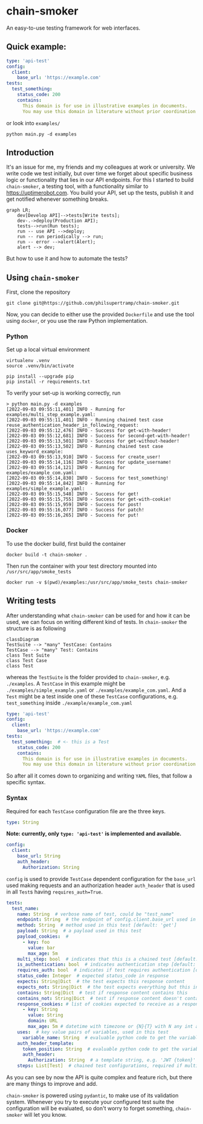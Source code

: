 # chain-smoker
An easy-to-use testing framework for web interfaces.

## Quick example:
```yaml
type: 'api-test'
config:
  client:
    base_url: 'https://example.com'
tests:
  test_something:
    status_code: 200
    contains:
      This domain is for use in illustrative examples in documents.
      You may use this domain in literature without prior coordination or asking for permission.
```
or look into `examples/`
```shell
python main.py -d examples
```

## Introduction
It's an issue for me, my friends and my colleagues at work or university.
We write code we test initially, but over time we forget about specific business logic
or functionality that lies in our API endpoints.
For this I started to build `chain-smoker`, a testing tool, with a functionality similar to https://uptimerobot.com.
You build your API, set up the tests, publish it and get notified whenever something breaks.
```mermaid
graph LR;
    dev[Develop API]-->tests[Write tests];
    dev-.->deploy(Production API);
    tests-->run(Run tests);
    run -- use API -->deploy;
    run -- run periodically --> run;
    run -- error -->alert(Alert);
    alert --> dev;
```
But how to use it and how to automate the tests?

## Using `chain-smoker`

First, clone the repository
```shell
git clone git@https://github.com/philsupertramp/chain-smoker.git
```
Now, you can decide to either use the provided `Dockerfile` and use the tool using `docker`, or you use the raw Python implementation.

### Python
Set up a local virtual environment
```shell
virtualenv .venv
source .venv/bin/activate

pip install --upgrade pip
pip install -r requirements.txt
```
To verify your set-up is working correctly, run
```shell
> python main.py -d examples
[2022-09-03 09:55:11,401] INFO - Running for examples/multi_step_example.yaml:
[2022-09-03 09:55:11,401] INFO - Running chained test case reuse_authentication_header_in_following_request:
[2022-09-03 09:55:12,476] INFO - Success for get-with-header!
[2022-09-03 09:55:12,681] INFO - Success for second-get-with-header!
[2022-09-03 09:55:13,501] INFO - Success for get-without-header!
[2022-09-03 09:55:13,502] INFO - Running chained test case uses_keyword_example:
[2022-09-03 09:55:13,910] INFO - Success for create_user!
[2022-09-03 09:55:14,116] INFO - Success for update_username!
[2022-09-03 09:55:14,121] INFO - Running for examples/example_com.yaml:
[2022-09-03 09:55:14,830] INFO - Success for test_something!
[2022-09-03 09:55:14,842] INFO - Running for examples/simple_example.yaml:
[2022-09-03 09:55:15,548] INFO - Success for get!
[2022-09-03 09:55:15,755] INFO - Success for get-with-cookie!
[2022-09-03 09:55:15,959] INFO - Success for post!
[2022-09-03 09:55:16,077] INFO - Success for patch!
[2022-09-03 09:55:16,265] INFO - Success for put!
```
### Docker
To use the docker build, first build the container
```shell
docker build -t chain-smoker .
```
Then run the container with your test directory mounted into `/usr/src/app/smoke_tests`
```shell
docker run -v $(pwd)/examples:/usr/src/app/smoke_tests chain-smoker
```

## Writing tests
After understanding what `chain-smoker` can be used for and how it can be used, we can focus on writing different kind of
tests.
In `chain-smoker` the structure is as following

```mermaid
classDiagram
TestSuite --> "many" TestCase: Contains
TestCase --> "many" Test: Contains
class Test Suite
class Test Case
class Test
```
whereas the `TestSuite` is the folder provided to `chain-smoker`, e.g. `./examples`.
A `TestCase` in this example might be `./examples/simple_example.yaml` or `./examples/example_com.yaml`.
And a `Test` might be a test inside one of these `TestCase` configurations, e.g. `test_something`  inside `./example/example_com.yaml`
```yaml
type: 'api-test'
config:
  client:
    base_url: 'https://example.com'
tests:
  test_something:  # <- this is a Test
    status_code: 200
    contains:
      This domain is for use in illustrative examples in documents.
      You may use this domain in literature without prior coordination or asking for permission.
```

So after all it comes down to organizing and writing `YAML` files, that follow a specific syntax.

### Syntax
Required for each `TestCase` configuration file are the three keys.

```yaml
type: String
```
**Note: currently, only `type: 'api-test'` is implemented and available.**
```yaml
config:
  client:
    base_url: String
    auth_header:
      Authorization: String
```
`config` is used to provide `TestCase` dependent configuration for the `base_url` used making requests and an
authorization header `auth_header` that is used in all `Test`s having `requires_auth=True`.
```yaml
tests:
  test_name:
    name: String  # verbose name of test, could be "test_name"
    endpoint: String  # the endpoint of config.client.base_url used in this test [default: '/']
    method: String  # method used in this test [default: 'get']
    payload: String  # a payload used in this test
    payload_cookies:  #
      - key: foo
        value: bar
        max_age: 5m
    multi_step: bool  # indicates that this is a chained test [default: False]
    is_authentication: bool  # indicates authentication step [default: False]
    requires_auth: bool  # indicates if test requires authentication [default: True]
    status_code: Integer  # expected status_code in response
    expects: String|Dict  # the test expects this response content
    expects_not: String|Dict  # the test expects everything but this in the response
    contains: String|Dict  # test if response content contains this
    contains_not: String|Dict  # test if response content doesn't contain this
    response_cookies: # list of cookies expected to receive as a response
      - key: String
        value: String
        domain: URL
        max_age: 5m # datetime with timezone or {N}{T} with N any int and T a time unit [m|d|W|M]
    uses:  # key value pairs of variables, used in this test
      variable_name: String  # evaluable python code to get the variable "variable_name"
    auth_header_template:
      token_position: String  # evaluable python code to get the variable "token", e.g. "res.json().get('data').get('token')"
      auth_header:
        Authorization: String  # a template string, e.g. 'JWT {token}' or just '{token}'
    steps: List[Test]  # chained test configurations, required if multi_step=True
```
As you can see by now the API is quite complex and feature rich, but there are many things to improve and add.

`chain-smoker` is powered using `pydantic`, to make use of its validation system.
Whenever you try to execute your configured test suite the configuration will be evaluated, so don't worry to forget something, `chain-smoker` will let you know.
